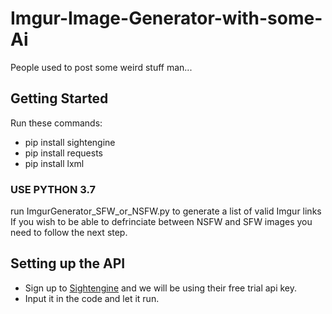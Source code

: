 # Imgur-Image-Generator-with-some-Ai
People used to post some weird stuff man...

## Getting Started
Run these commands:
- pip install sightengine
- pip install requests
- pip install lxml

### USE PYTHON 3.7
run ImgurGenerator_SFW_or_NSFW.py to generate a list of valid Imgur links
If you wish to be able to defrinciate between NSFW and SFW images you need to follow the next step.

## Setting up the API
- Sign up to [Sightengine](https://sightengine.com/) and we will be using their free trial api key.
- Input it in the code and let it run.
